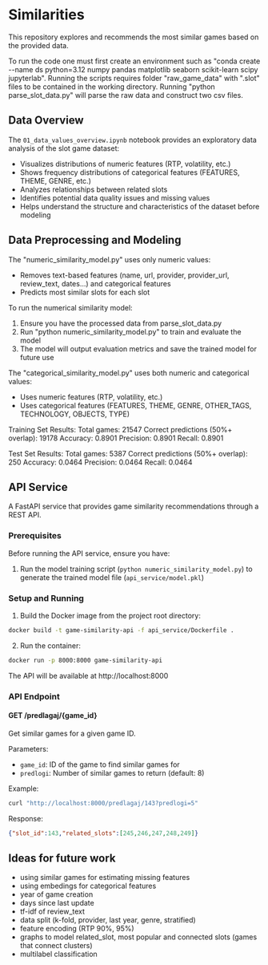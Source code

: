 # Similarities

This repository explores and recommends the most similar games based on the provided data.

To run the code one must first create an environment such as "conda create --name ds python=3.12 numpy pandas matplotlib seaborn scikit-learn scipy jupyterlab". Running the scripts requires folder "raw_game_data" with ".slot" files to be contained in the working directory. Running "python parse_slot_data.py" will parse the raw data and construct two csv files.

## Data Overview

The `01_data_values_overview.ipynb` notebook provides an exploratory data analysis of the slot game dataset:
- Visualizes distributions of numeric features (RTP, volatility, etc.)
- Shows frequency distributions of categorical features (FEATURES, THEME, GENRE, etc.)
- Analyzes relationships between related slots
- Identifies potential data quality issues and missing values
- Helps understand the structure and characteristics of the dataset before modeling

## Data Preprocessing and Modeling

The "numeric_similarity_model.py" uses only numeric values:
- Removes text-based features (name, url, provider, provider_url, review_text, dates...) and categorical features
- Predicts most similar slots for each slot

To run the numerical similarity model:
1. Ensure you have the processed data from parse_slot_data.py
2. Run "python numeric_similarity_model.py" to train and evaluate the model
3. The model will output evaluation metrics and save the trained model for future use


The "categorical_similarity_model.py" uses both numeric and categorical values:
- Uses numeric features (RTP, volatility, etc.)
- Uses categorical features (FEATURES, THEME, GENRE, OTHER_TAGS, TECHNOLOGY, OBJECTS, TYPE)

Training Set Results:
Total games: 21547
Correct predictions (50%+ overlap): 19178
Accuracy: 0.8901
Precision: 0.8901
Recall: 0.8901

Test Set Results:
Total games: 5387
Correct predictions (50%+ overlap): 250
Accuracy: 0.0464
Precision: 0.0464
Recall: 0.0464

## API Service

A FastAPI service that provides game similarity recommendations through a REST API.

### Prerequisites

Before running the API service, ensure you have:
1. Run the model training script (`python numeric_similarity_model.py`) to generate the trained model file (`api_service/model.pkl`)

### Setup and Running

1. Build the Docker image from the project root directory:
```bash
docker build -t game-similarity-api -f api_service/Dockerfile .
```

2. Run the container:
```bash
docker run -p 8000:8000 game-similarity-api
```

The API will be available at http://localhost:8000

### API Endpoint

#### GET /predlagaj/{game_id}

Get similar games for a given game ID.

Parameters:
- `game_id`: ID of the game to find similar games for
- `predlogi`: Number of similar games to return (default: 8)

Example:
```bash
curl "http://localhost:8000/predlagaj/143?predlogi=5"
```

Response:
```json
{"slot_id":143,"related_slots":[245,246,247,248,249]}
```

## Ideas for future work
 - using similar games for estimating missing features
 - using embedings for categorical features
 - year of game creation
 - days since last update
 - tf-idf of review_text
 - data split (k-fold, provider, last year, genre, stratified)
 - feature encoding (RTP 90%, 95%)
 - graphs to model related_slot, most popular and connected slots (games that connect clusters)
 - multilabel classification
 